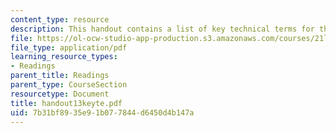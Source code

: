 ```yaml
---
content_type: resource
description: This handout contains a list of key technical terms for the course.
file: https://ol-ocw-studio-app-production.s3.amazonaws.com/courses/21l-012-forms-of-western-narrative-spring-2004/7b31bf8935e91b077844d6450d4b147a_handout13keyte.pdf
file_type: application/pdf
learning_resource_types:
- Readings
parent_title: Readings
parent_type: CourseSection
resourcetype: Document
title: handout13keyte.pdf
uid: 7b31bf89-35e9-1b07-7844-d6450d4b147a
---
```

